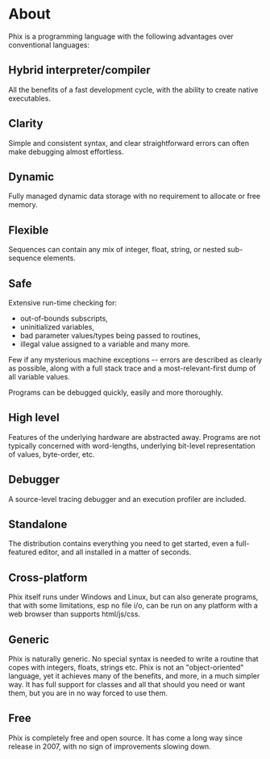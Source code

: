 ﻿# About

Phix is a programming language with the following advantages over conventional languages:

## Hybrid interpreter/compiler

All the benefits of a fast development cycle, with the ability to create native executables.

## Clarity

Simple and consistent syntax, and clear straightforward errors can often make debugging almost effortless.

## Dynamic

Fully managed dynamic data storage with no requirement to allocate or free memory. 

## Flexible

Sequences can contain any mix of integer, float, string, or nested sub-sequence elements.

## Safe

Extensive run-time checking for: 
 * out-of-bounds subscripts, 
 * uninitialized variables, 
 * bad parameter values/types being passed to routines, 
 * illegal value assigned to a variable and many more. 

Few if any mysterious machine exceptions -- errors are described as clearly as possible, along with a full stack trace and a most-relevant-first dump of all variable values. 

Programs can be debugged quickly, easily and more thoroughly.

## High level

Features of the underlying hardware are abstracted away. 
Programs are not typically concerned with word-lengths, underlying bit-level representation of values, byte-order, etc.

## Debugger

A source-level tracing debugger and an execution profiler are included.

## Standalone

The distribution contains everything you need to get started, even a full-featured editor, and all installed in a matter of seconds.

## Cross-platform

Phix itself runs under Windows and Linux, but can also generate programs, that with some limitations, esp no file i/o, can be run on any 
platform with a web browser than supports html/js/css.

## Generic

Phix is naturally generic. No special syntax is needed to write a routine that copes with integers, floats, strings etc. 
Phix is not an "object-oriented" language, yet it achieves many of the benefits, and more, in a much simpler way.
It has full support for classes and all that should you need or want them, but you are in no way forced to use them.

## Free

Phix is completely free and open source. It has come a long way since release in 2007, with no sign of improvements slowing down.

